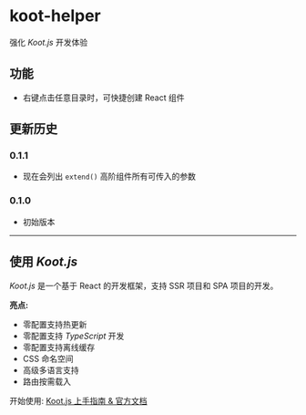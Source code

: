 # koot-helper

强化 _Koot.js_ 开发体验

## 功能

-   右键点击任意目录时，可快捷创建 React 组件

## 更新历史

### 0.1.1

-   现在会列出 `extend()` 高阶组件所有可传入的参数

### 0.1.0

-   初始版本

---

## 使用 _Koot.js_

_Koot.js_ 是一个基于 React 的开发框架，支持 SSR 项目和 SPA 项目的开发。

**亮点:**

-   零配置支持热更新
-   零配置支持 _TypeScript_ 开发
-   零配置支持离线缓存
-   CSS 命名空间
-   高级多语言支持
-   路由按需载入

开始使用: [Koot.js 上手指南 & 官方文档](https://koot.js.org/)
